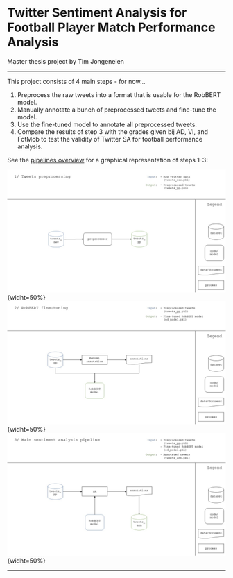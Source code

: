 # Twitter Sentiment Analysis for Football Player Match Performance Analysis 

Master thesis project by Tim Jongenelen

---

This project consists of 4 main steps - for now...
1. Preprocess the raw tweets into a format that is usable for the RobBERT model.
2. Manually annotate a bunch of preprocessed tweets and fine-tune the model.
3. Use the fine-tuned model to annotate all preprocessed tweets.
4. Compare the results of step 3 with the grades given bij AD, VI, and FotMob to test the validity of Twitter SA for football performance analysis. 

See the [pipelines overview](res/pipeline_overview.pdf) for a graphical representation of steps 1-3:

![Tweets preprocessing](https://github.com/pjjongenelen/footballmsc/blob/master/res/figures/Pipeline%20overview/Slide1.JPG){widht=50%}
![RobBERT fine-tuning](https://github.com/pjjongenelen/footballmsc/blob/master/res/figures/Pipeline%20overview/Slide2.JPG){widht=50%}
![Sentiment analysis](https://github.com/pjjongenelen/footballmsc/blob/master/res/figures/Pipeline%20overview/Slide3.JPG){widht=50%}

---

